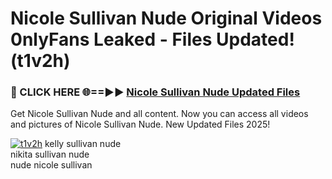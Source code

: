 # Nicole Sullivan Nude Original Videos 0nlyFans Leaked - Files Updated! (t1v2h)

<h3>🔴 CLICK HERE 🌐==►► <a href="https://tinyurl.com/yc6ubb5a" rel="nofollow">Nicole Sullivan Nude Updated Files</a></h3>

Get Nicole Sullivan Nude and all content. Now you can access all videos and pictures of Nicole Sullivan Nude. New Updated Files 2025!

[![t1v2h](https://i.imgur.com/7eu0CRL.gif)](https://tinyurl.com/yc6ubb5a)
kelly sullivan nude<br>
nikita sullivan nude<br>
nude nicole sullivan